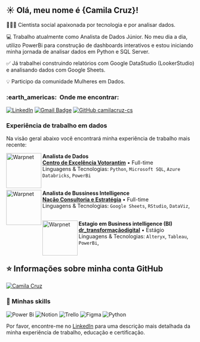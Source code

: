 ## ☀️ Olá, meu nome é <strong>{Camila Cruz}!</strong>

👩🏿‍🎓 Cientista social apaixonada por tecnologia e por analisar dados.

💻 Trabalho atualmente como Analista de Dados Júnior. No meu dia a dia, utilizo PowerBi para construção de dashboards interativos e estou iniciando minha jornada de analisar dados em Python e SQL Server. 

✅ Já trabalhei construindo relatórios com Google DataStudio (LookerStudio) e analisando dados com Google Sheets.

💡 Participo da comunidade Mulheres em Dados. 

<h3> :earth_americas: &nbsp;Onde me encontrar: </h3> 

[![LinkedIn](https://img.shields.io/badge/LinkedIn-0077B5?style=for-the-badge&logo=linkedin&logoColor=white
)](https://www.linkedin.com/in/camiladacruz-cs/) [![Gmail Badge](https://img.shields.io/badge/-camiladacruz.cs@gmail.com-006bed?style=flat-square&logo=Gmail&logoColor=white&link=mailto:SEU-EMAIL)](mailto:camiladacruz.cs@gmail.com) [![GitHub camilacruz-cs]( https://img.shields.io/github/followers/camilacruz-cs?label=follow&style=social)](https://github.com/camilacruz-cs/camilacruz-cs)


### Experiência de trabalho em dados
Na visão geral abaixo você encontrará minha experiência de trabalho mais recente:

[<img align="left" height="94px" width="94px" alt="Warpnet" src="https://media.licdn.com/dms/image/C4D0BAQE83FNLwEvy1w/company-logo_200_200/0/1652727365182?e=1693440000&v=beta&t=omahEYC3W4agTMFF6AiCVja997HGCxE563nMlIpJOr0"/>](https://www.linkedin.com/company/votorantim/)

**Analista de Dados** \
[**Centro de Excelência Votorantim**](https://www.linkedin.com/company/votorantim/) • Full-time \
Linguagens & Tecnologias: `Python`, `Microsoft SQL`, `Azure Databricks`, `PowerBi`\
<br/>

[<img align="left" height="94px" width="94px" alt="Warpnet" src="https://media.licdn.com/dms/image/C4D0BAQF_nbgjacW5Ow/company-logo_200_200/0/1612791708332?e=1693440000&v=beta&t=i9f-Mxwx7IFsGHAl4QNHO9eN8XHfAntfo8uCf1Owl4s"/>](https://www.linkedin.com/company/na%C3%A7%C3%A3o-consultoria-estrat%C3%A9gia/)

**Analista de Bussiness Intelligence** \
[**Nação Consultoria e Estratégia**](https://www.linkedin.com/company/na%C3%A7%C3%A3o-consultoria-estrat%C3%A9gia/) • Full-time \
Linguagens & Tecnologias: `Google Sheets`, `RStudio`, `DataViz`,\
<br/>

[<img align="left" height="94px" width="94px" alt="Warpnet" src="https://media.licdn.com/dms/image/C4D0BAQFNLdi66ybirQ/company-logo_200_200/0/1671472657166?e=1693440000&v=beta&t=YBsCgJ7MzCgXRUr8qy9MpfRLhw3ZJvd7mB8w-6ZM7xk"/>](https://www.linkedin.com/company/drtransformacaodigital/)

**Estagio em Business intelligence (BI)** \
[**dr_transformaçãodigital**](https://www.linkedin.com/company/drtransformacaodigital/) • Estágio \
Linguagens & Tecnologias: `Alteryx`, `Tableau`, `PowerBi`,\
<br/>


## ⭐ Informações sobre minha conta GitHub

[![Camila Cruz](https://github-readme-stats.vercel.app/api/top-langs/?username=camilacruz-cs)](https://github.com/camilacruz-cs/github-readme-stats)

### :rocket: Minhas skills
![Power Bi](https://img.shields.io/badge/power_bi-F2C811?style=for-the-badge&logo=powerbi&logoColor=black) ![Notion](https://img.shields.io/badge/Notion-%23000000.svg?style=for-the-badge&logo=notion&logoColor=white) ![Trello](https://img.shields.io/badge/Trello-%23026AA7.svg?style=for-the-badge&logo=Trello&logoColor=white) ![Figma](https://img.shields.io/badge/figma-%23F24E1E.svg?style=for-the-badge&logo=figma&logoColor=white) ![Python](https://img.shields.io/badge/python-3670A0?style=for-the-badge&logo=python&logoColor=ffdd54) 

Por favor, encontre-me no [LinkedIn](https://www.linkedin.com/in/camiladacruz-cs/) para uma descrição mais detalhada da minha experiência de trabalho, educação e certificação.
